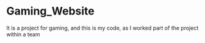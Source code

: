 # Gaming_Website
It is a project for gaming, and this is my code, as I worked part of the project within a team
